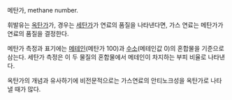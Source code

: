 메탄가, methane number.

휘발유는 [옥탄가](%EC%98%A5%ED%83%84%EA%B0%80.md)가, 경우는
[세탄가](%EC%84%B8%ED%83%84%EA%B0%80.md)가 연료의 품질을 나타낸다면, 가스 연료는 메탄가가 연료의 품질을
결정한다.

메탄가 측정과 표기에는 [메테인](%EB%A9%94%ED%85%8C%EC%9D%B8.md)(메탄가 100)과
[수소](%EC%88%98%EC%86%8C.md)(메테인값 0)의 혼합물을 기준으로 삼는다. 세탄가 측정은 이 두 물질의 혼합물에서
메테인이 차지하는 부피 비율로 나타낸다.

옥탄가의 개념과 유사하기에 비전문적으로는 가스연료의 안티노크성을 옥탄가로 나타낼 때가 많다.

